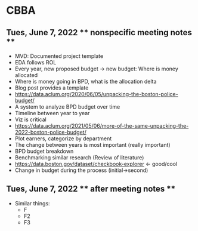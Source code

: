 # CBBA
## Tues, June 7, 2022 ** nonspecific meeting notes **
- MVD: Documented project template 
-  EDA follows ROL
-  Every year, new proposed budget -> new budget: Where is money allocated
-  Where is money going in BPD, what is the allocation delta
-  Blog post provides a template
-  https://data.aclum.org/2020/06/05/unpacking-the-boston-police-budget/
-  A system to analyze BPD budget over time
-  Timeline between year to year
-  Viz is critical
- https://data.aclum.org/2021/05/06/more-of-the-same-unpacking-the-2022-boston-police-budget/
-  Plot earners, categorize by department
-  The change between years is most important (really important)
-  BPD budget breakdown
-  Benchmarking similar research (Review of literature)
- https://data.boston.gov/dataset/checkbook-explorer <- good/cool
- Change in budget during the process (initial->second)  
## Tues, June 7, 2022 ** after meeting notes **
- Similar things:
  - F
  - F2
  - F3
